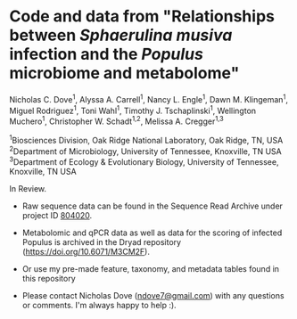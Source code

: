 # Code and data from "Relationships between <em>Sphaerulina musiva</em> infection and the <em>Populus</em> microbiome and metabolome"

Nicholas C. Dove<sup>1</sup>, Alyssa A. Carrell<sup>1</sup>, Nancy L. Engle<sup>1</sup>, Dawn M. Klingeman<sup>1</sup>, Miguel Rodriguez<sup>1</sup>, Toni Wahl<sup>1</sup>, Timothy J. Tschaplinski<sup>1</sup>, Wellington Muchero<sup>1</sup>, Christopher W. Schadt<sup>1,2</sup>, Melissa A. Cregger<sup>1,3</sup>



<sup>1</sup>Biosciences Division, Oak Ridge National Laboratory, Oak Ridge, TN, USA<br>
<sup>2</sup>Department of Microbiology, University of Tennessee, Knoxville, TN USA<br>
<sup>3</sup>Department of Ecology & Evolutionary Biology, University of Tennessee, Knoxville, TN USA<br>

In Review.

- Raw sequence data can be found in the Sequence Read Archive under project ID <a href="https://www.ncbi.nlm.nih.gov/bioproject/PRJNA804020">804020</a>.

- Metabolomic and qPCR data as well as data for the scoring of infected Populus is archived in the Dryad repository (<a href="https://doi.org/10.6071/M3CM2F">https://doi.org/10.6071/M3CM2F</a>).

- Or use my pre-made feature, taxonomy, and metadata tables found in this repository

- Please contact Nicholas Dove (ndove7@gmail.com) with any questions or comments. I'm always happy to help :).

